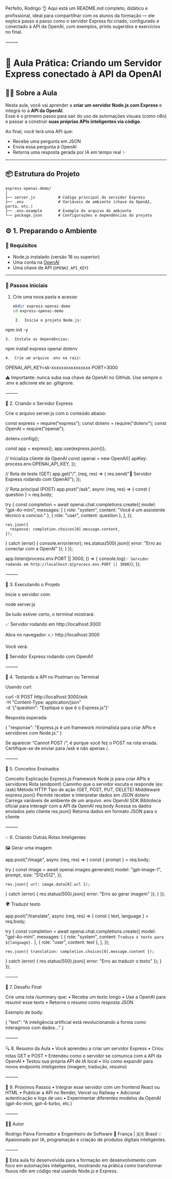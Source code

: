 Perfeito, Rodrigo 👌
Aqui está um README.md completo, didático e profissional, ideal para compartilhar com os alunos da formação — ele explica passo a passo como o servidor Express foi criado, configurado e conectado à API da OpenAI, com exemplos, prints sugeridos e exercícios no final.

⸻

# 🚀 Aula Prática: Criando um Servidor Express conectado à API da OpenAI

## 🧑‍🏫 Sobre a Aula

Nesta aula, você vai aprender a **criar um servidor Node.js com Express** e integrá-lo à **API da OpenAI**.  
Esse é o primeiro passo para sair do uso de automações visuais (como n8n) e passar a construir **suas próprias APIs inteligentes via código**.

Ao final, você terá uma API que:
- Recebe uma pergunta em JSON
- Envia essa pergunta à OpenAI
- Retorna uma resposta gerada por IA em tempo real ✨

---

## 📦 Estrutura do Projeto
```
express-openai-demo/
│
├── server.js          # Código principal do servidor Express
├── .env               # Variáveis de ambiente (chave da OpenAI, porta, etc.)
├── .env.example       # Exemplo do arquivo de ambiente
└── package.json       # Configurações e dependências do projeto

```

## ⚙️ 1. Preparando o Ambiente

### 🧰 Requisitos

- Node.js instalado (versão 18 ou superior)
- Uma conta na [OpenAI](https://platform.openai.com)
- Uma chave de API (`OPENAI_API_KEY`)

---

### 🔧 Passos iniciais

1. Crie uma nova pasta e acesse:
   ```bash
   mkdir express-openai-demo
   cd express-openai-demo

	2.	Inicie o projeto Node.js:

npm init -y


	3.	Instale as dependências:

npm install express openai dotenv


	4.	Crie um arquivo .env na raiz:

OPENAI_API_KEY=sk-xxxxxxxxxxxxxxxx
PORT=3000



⚠️ Importante: nunca suba sua chave da OpenAI no GitHub. Use sempre o .env e adicione ele ao .gitignore.

⸻

🧠 2. Criando o Servidor Express

Crie o arquivo server.js com o conteúdo abaixo:

const express = require("express");
const dotenv = require("dotenv");
const OpenAI = require("openai");

dotenv.config();

const app = express();
app.use(express.json());

// Inicializa cliente da OpenAI
const openai = new OpenAI({
  apiKey: process.env.OPENAI_API_KEY,
});

// Rota de teste (GET)
app.get("/", (req, res) => {
  res.send("🚀 Servidor Express rodando com OpenAI!");
});

// Rota principal (POST)
app.post("/ask", async (req, res) => {
  const { question } = req.body;

  try {
    const completion = await openai.chat.completions.create({
      model: "gpt-4o-mini",
      messages: [
        { role: "system", content: "Você é um assistente técnico e conciso." },
        { role: "user", content: question },
      ],
    });

    res.json({
      response: completion.choices[0].message.content,
    });
  } catch (error) {
    console.error(error);
    res.status(500).json({ error: "Erro ao conectar com a OpenAI" });
  }
});

app.listen(process.env.PORT || 3000, () => {
  console.log(`✅ Servidor rodando em http://localhost:${process.env.PORT || 3000}`);
});


⸻

🚀 3. Executando o Projeto

Inicie o servidor com:

node server.js

Se tudo estiver certo, o terminal mostrará:

✅ Servidor rodando em http://localhost:3000

Abra no navegador:
👉 http://localhost:3000

Você verá:

🚀 Servidor Express rodando com OpenAI!


⸻

🧪 4. Testando a API no Postman ou Terminal

Usando curl:

curl -X POST http://localhost:3000/ask \
-H "Content-Type: application/json" \
-d '{"question": "Explique o que é o Express.js"}'

Resposta esperada:

{
  "response": "Express.js é um framework minimalista para criar APIs e servidores com Node.js."
}

Se aparecer “Cannot POST /”, é porque você fez o POST na rota errada.
Certifique-se de enviar para /ask e não apenas /.

⸻

🧩 5. Conceitos Ensinados

Conceito	Explicação
Express.js	Framework Node.js para criar APIs e servidores
Rota (endpoint)	Caminho que o servidor escuta e responde (ex: /ask)
Método HTTP	Tipo de ação (GET, POST, PUT, DELETE)
Middleware express.json()	Permite receber e interpretar dados em JSON
dotenv	Carrega variáveis de ambiente de um arquivo .env
OpenAI SDK	Biblioteca oficial para interagir com a API da OpenAI
req.body	Acessa os dados enviados pelo cliente
res.json()	Retorna dados em formato JSON para o cliente


⸻

💡 6. Criando Outras Rotas Inteligentes

🖼️ Gerar uma imagem

app.post("/image", async (req, res) => {
  const { prompt } = req.body;

  try {
    const image = await openai.images.generate({
      model: "gpt-image-1",
      prompt,
      size: "512x512",
    });

    res.json({ url: image.data[0].url });
  } catch (error) {
    res.status(500).json({ error: "Erro ao gerar imagem" });
  }
});

🌍 Traduzir texto

app.post("/translate", async (req, res) => {
  const { text, language } = req.body;

  try {
    const completion = await openai.chat.completions.create({
      model: "gpt-4o-mini",
      messages: [
        { role: "system", content: `Traduza o texto para ${language}.` },
        { role: "user", content: text },
      ],
    });

    res.json({ translation: completion.choices[0].message.content });
  } catch (error) {
    res.status(500).json({ error: "Erro ao traduzir o texto" });
  }
});


⸻

🧭 7. Desafio Final

Crie uma rota /summary que:
	•	Receba um texto longo
	•	Use a OpenAI para resumir esse texto
	•	Retorne o resumo como resposta JSON

Exemplo de body:

{
  "text": "A inteligência artificial está revolucionando a forma como interagimos com dados..."
}


⸻

🔍 8. Resumo da Aula
	•	Você aprendeu a criar um servidor Express
	•	Criou rotas GET e POST
	•	Entendeu como o servidor se comunica com a API da OpenAI
	•	Testou sua própria API de IA local
	•	Viu como expandir para novos endpoints inteligentes (imagem, tradução, resumo)

⸻

🧰 9. Próximos Passos
	•	Integrar esse servidor com um frontend React ou HTML
	•	Publicar a API no Render, Vercel ou Railway
	•	Adicionar autenticação e logs de uso
	•	Experimentar diferentes modelos da OpenAI (gpt-4o-mini, gpt-4-turbo, etc.)

⸻

👨‍💻 Autor

Rodrigo Paiva
Formador e Engenheiro de Software
📍 França | 🇧🇷 Brasil
💡 Apaixonado por IA, programação e criação de produtos digitais inteligentes.

⸻

🧾 Esta aula foi desenvolvida para a formação em desenvolvimento com foco em automações inteligentes, mostrando na prática como transformar fluxos n8n em código real usando Node.js e Express.